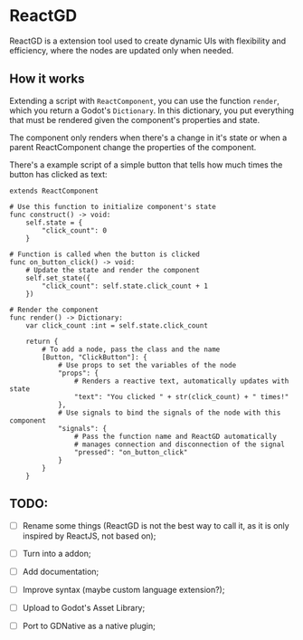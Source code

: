 # ReactGD
ReactGD is a extension tool used to create dynamic UIs with flexibility and efficiency, where the nodes are updated only when needed.

## How it works
Extending a script with `ReactComponent`, you can use the function `render`, which you return a Godot's `Dictionary`.
In this dictionary, you put everything that must be rendered given the component's properties and state.

The component only renders when there's a change in it's state or when a parent ReactComponent change the properties of the component.

There's a example script of a simple button that tells how much times the button has clicked as text:

```gdscript
extends ReactComponent

# Use this function to initialize component's state
func construct() -> void:
	self.state = {
		"click_count": 0
	}

# Function is called when the button is clicked
func on_button_click() -> void:
	# Update the state and render the component
	self.set_state({
		"click_count": self.state.click_count + 1
	})

# Render the component
func render() -> Dictionary:
	var click_count :int = self.state.click_count
	
	return {
		# To add a node, pass the class and the name
		[Button, "ClickButton"]: {
			# Use props to set the variables of the node
			"props": {
				# Renders a reactive text, automatically updates with state
				"text": "You clicked " + str(click_count) + " times!"
			},
			# Use signals to bind the signals of the node with this component
			"signals": {
				# Pass the function name and ReactGD automatically
				# manages connection and disconnection of the signal
				"pressed": "on_button_click"
			}
		}
	}
```

## TODO:
- [ ] Rename some things (ReactGD is not the best way to call it, as it is only inspired by ReactJS, not based on);
- [ ] Turn into a addon;
- [ ] Add documentation;
- [ ] Improve syntax (maybe custom language extension?);
- [ ] Upload to Godot's Asset Library;
- [ ] Port to GDNative as a native plugin;

